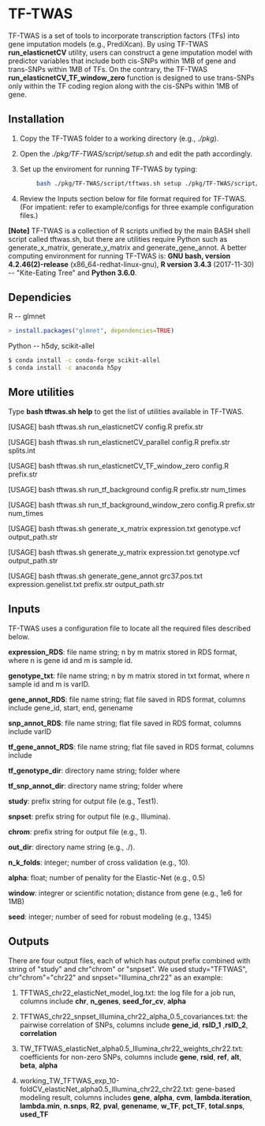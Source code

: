 # TF-TWAS

TF-TWAS is a set of tools to incorporate transcription factors (TFs) into gene imputation models (e.g., PrediXcan). By using TF-TWAS __run_elasticnetCV__ utility, users can construct a gene imputation model with predictor variables that include both cis-SNPs within 1MB of gene and trans-SNPs within 1MB of TFs. On the contrary, the TF-TWAS __run_elasticnetCV_TF_window_zero__ function is designed to use trans-SNPs only within the TF coding region along with the cis-SNPs within 1MB of gene.

## Installation

1. Copy the TF-TWAS folder to a working directory (e.g., _./pkg_).

2. Open the _./pkg/TF-TWAS/script/setup.sh_ and edit the path accordingly. 

3. Set up the enviroment for running TF-TWAS by typing:
```bash 
        bash ./pkg/TF-TWAS/script/tftwas.sh setup ./pkg/TF-TWAS/script/setup.sh
```
4. Review the Inputs section below for file format required for TF-TWAS. (For impatient: refer to example/configs for three example configuration files.)


__[Note]__
TF-TWAS is a collection of R scripts unified by the main BASH shell script called tftwas.sh, but there are utilities require Python such as generate_x_matrix, generate_y_matrix and generate_gene_annot. A better computing environment for running TF-TWAS is: __GNU bash, version 4.2.46(2)-release__ (x86_64-redhat-linux-gnu), __R version 3.4.3__ (2017-11-30) -- "Kite-Eating Tree" and __Python 3.6.0__.

## Dependicies

R -- glmnet

```R
> install.packages("glmnet", dependencies=TRUE)
```
Python -- h5dy, scikit-allel

```bash
$ conda install -c conda-forge scikit-allel
$ conda install -c anaconda h5py 
```

## More utilities

Type __bash tftwas.sh help__ to get the list of utilities available in TF-TWAS.

[USAGE] bash tftwas.sh run_elasticnetCV config.R prefix.str

[USAGE] bash tftwas.sh run_elasticnetCV_parallel config.R prefix.str splits.int

[USAGE] bash tftwas.sh run_elasticnetCV_TF_window_zero config.R prefix.str

[USAGE] bash tftwas.sh run_tf_background config.R prefix.str num_times

[USAGE] bash tftwas.sh run_tf_background_window_zero config.R prefix.str num_times

[USAGE] bash tftwas.sh generate_x_matrix expression.txt genotype.vcf output_path.str

[USAGE] bash tftwas.sh generate_y_matrix expression.txt genotype.vcf output_path.str

[USAGE] bash tftwas.sh generate_gene_annot grc37.pos.txt expression.genelist.txt prefix.str output_path.str


## Inputs

TF-TWAS uses a configuration file to locate all the required files described below. 

__expression_RDS__: file name string; n by m matrix stored in RDS format, where n is gene id and m is sample id.

__genotype_txt__: file name string; n by m matrix stored in txt format, where n sample id and m is varID.

__gene_annot_RDS__: file name string; flat file saved in RDS format, columns include gene_id, start, end, genename

__snp_annot_RDS__: file name string; flat file saved in RDS format, columns include varID

__tf_gene_annot_RDS__: file name string; flat file saved in RDS format, columns include 

__tf_genotype_dir__: directory name string; folder where 

__tf_snp_annot_dir__: directory name string; folder where 

__study__: prefix string for output file (e.g., Test1).

__snpset__: prefix string for output file (e.g., Illumina).

__chrom__: prefix string for output file (e.g., 1).

__out_dir__: directory name string (e.g., ./).

__n_k_folds__: integer; number of cross validation (e.g., 10).

__alpha__: float; number of penality for the Elastic-Net (e.g., 0.5)

__window__: integrer or scientific notation; distance from gene (e.g., 1e6 for 1MB)

__seed__: integer; number of seed for robust modeling (e.g., 1345)


## Outputs

There are four output files, each of which has output prefix combined with string of "study" and chr"chrom" or "snpset". We used study="TFTWAS", chr"chrom"="chr22" and snpset="Illumina_chr22" as an example: 

1. TFTWAS_chr22_elasticNet_model_log.txt: the log file for a job run, columns include __chr__, __n_genes__, __seed_for_cv__, __alpha__

2. TFTWAS_chr22_snpset_Illumina_chr22_alpha_0.5_covariances.txt: the pairwise correlation of SNPs, columns include __gene_id__, __rsID_1__ ,__rsID_2__, __correlation__

3. TW_TFTWAS_elasticNet_alpha0.5_Illumina_chr22_weights_chr22.txt: coefficients for non-zero SNPs, columns include __gene__, __rsid__, __ref__, __alt__, __beta__, __alpha__

4. working_TW_TFTWAS_exp_10-foldCV_elasticNet_alpha0.5_Illumina_chr22_chr22.txt: gene-based modeling result, columns includes __gene__, __alpha__, __cvm__, __lambda.iteration__, __lambda.min__, __n.snps__, __R2__, __pval__, __genename__, __w_TF__, __pct_TF__, __total.snps__, __used_TF__



